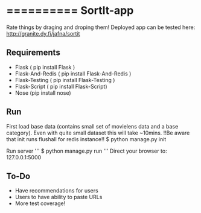==========
SortIt-app
==========

Rate things by draging and droping them! Deployed app can be tested here: http://granite.dy.fi/jafna/sortit

Requirements
------------

* Flask ( pip install Flask )
* Flask-And-Redis ( pip install Flask-And-Redis )
* Flask-Testing ( pip install Flask-Testing )
* Flask-Script ( pip install Flask-Script)
* Nose (pip install nose)

Run
---

First load base data (contains small set of movielens data and a base category). Even with quite small dataset this will take ~10mins.
!!Be aware that init runs flushall for redis instance!!
$ python manage.py init

Run server
'''
$ python manage.py run
'''
Direct your browser to: 127.0.0.1:5000

To-Do
-----
* Have recommendations for users
* Users to have ability to paste URLs
* More test coverage!
